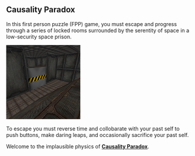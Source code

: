 ## **Causality Paradox**
In this first person puzzle (FPP) game, you must escape and progress through a series of locked rooms surrounded by the serentity of space in a low-security space prison.

[![  level one  ](assets/images/demo/lev6.png)][lev1]

[lev1]: http://jzwood.github.io/FPP/build/home

To escape you must reverse time and collobarate with your past self to push buttons, make daring leaps, and occasionally sacrifice your past self.

Welcome to the implausible physics of **[Causality Paradox][fpp]**.

[fpp]: www.google.com

